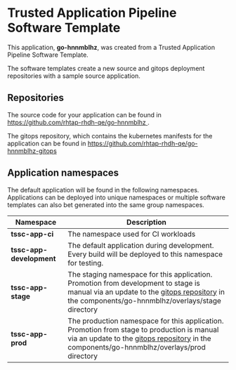 # Trusted Application Pipeline Software Template

This application, **go-hnnmblhz**, was created from a Trusted Application Pipeline Software Template.

The software templates create a new source and gitops deployment repositories with a sample source application. 

## Repositories

The source code for your application can be found in [https://github.com/rhtap-rhdh-qe/go-hnnmblhz ](https://github.com/rhtap-rhdh-qe/go-hnnmblhz ).
 
The gitops repository, which contains the kubernetes manifests for the application can be found in 
[https://github.com/rhtap-rhdh-qe/go-hnnmblhz-gitops ](https://github.com/rhtap-rhdh-qe/go-hnnmblhz-gitops ) 

## Application namespaces 

The default application will be found in the following namespaces. Applications can be deployed into unique namespaces or multiple software templates can also bet generated into the same group namespaces.  

|  Namespace   |  Description   |  
| -------- | -------- |
| **tssc-app-ci** | The namespace used for CI workloads |
| **tssc-app-development** | The default application during development. Every build will be deployed to this namespace for testing. |
| **tssc-app-stage** | The staging namespace for this application. Promotion from development to stage is manual via an update to the [gitops repository](https://github.com/rhtap-rhdh-qe/go-hnnmblhz-gitops ) in the components/go-hnnmblhz/overlays/stage directory |
| **tssc-app-prod** | The production namespace for this application. Promotion from stage to production is manual via an update to the [gitops repository](https://github.com/rhtap-rhdh-qe/go-hnnmblhz-gitops ) in the components/go-hnnmblhz/overlays/prod directory |
